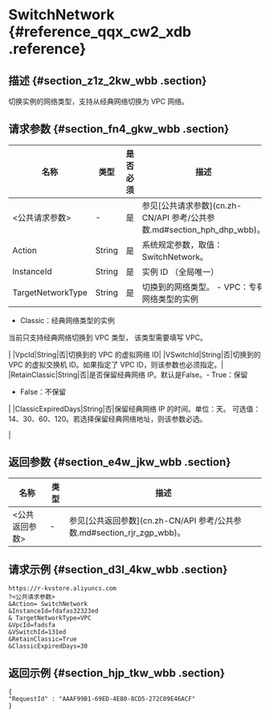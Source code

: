 # SwitchNetwork {#reference_qqx_cw2_xdb .reference}

## 描述 {#section_z1z_2kw_wbb .section}

切换实例的网络类型，支持从经典网络切换为 VPC 网络。

## 请求参数 {#section_fn4_gkw_wbb .section}

|名称|类型|是否必须|描述|
|--|--|----|--|
|<公共请求参数\>|-|是|参见[公共请求参数](cn.zh-CN/API 参考/公共参数.md#section_hph_dhp_wbb)。|
|Action|String|是|系统规定参数，取值：SwitchNetwork。|
|InstanceId|String|是|实例 ID （全局唯一）|
|TargetNetworkType|String|是|切换到的网络类型。 -   VPC：专有网络类型的实例
-   Classic：经典网络类型的实例

当前只支持经典网络切换到 VPC 类型， 该类型需要填写 VPC。

|
|VpcId|String|否|切换到的 VPC 的虚拟网络 ID|
|VSwitchId|String|否|切换到的 VPC 的虚拟交换机 ID。如果指定了 VPC ID，则该参数也必须指定。|
|RetainClassic|String|否|是否保留经典网络 IP。默认是False。-   True：保留
-   False：不保留

|
|ClassicExpiredDays|String|否|保留经典网络 IP 的时间。单位：天。 可选值：14、30、60、120。若选择保留经典网络地址，则该参数必选。

|

## 返回参数 {#section_e4w_jkw_wbb .section}

|名称|类型|描述|
|--|--|--|
|<公共返回参数\>|-|参见[公共返回参数](cn.zh-CN/API 参考/公共参数.md#section_rjr_zgp_wbb)。|

## 请求示例 {#section_d3l_4kw_wbb .section}

```
https://r-kvstore.aliyuncs.com
?<公共请求参数>
&Action= SwitchNetwork
&InstanceId=fdafas32323ed
& TargetNetworkType=VPC
&VpcId=fadsfa
&VSwitchId=131ed
&RetainClassic=True
&ClassicExpiredDays=30
```

## 返回示例 {#section_hjp_tkw_wbb .section}

```
{
"RequestId" : "AAAF99B1-69ED-4E80-8CD5-272C09E46ACF"
}
```

